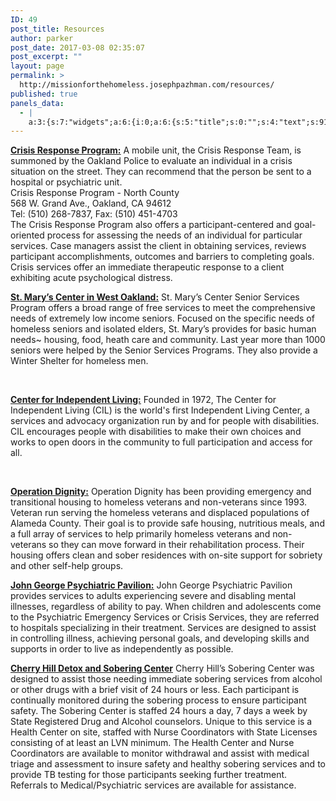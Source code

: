 ```yaml
---
ID: 49
post_title: Resources
author: parker
post_date: 2017-03-08 02:35:07
post_excerpt: ""
layout: page
permalink: >
  http://missionforthehomeless.josephpazhman.com/resources/
published: true
panels_data:
  - |
    a:3:{s:7:"widgets";a:6:{i:0;a:6:{s:5:"title";s:0:"";s:4:"text";s:915:"<p><span style="text-decoration: underline;"><strong><a href="http://www.acbhcs.org/Contact%20Us/contacts.htm">Crisis Response Program:</a></strong></span> A mobile unit, the Crisis Response Team, is summoned by the Oakland Police to evaluate an individual in a crisis situation on the street. They can recommend that the person be sent to a hospital or psychiatric unit.<br /> Crisis Response Program - North County<br /> 568 W. Grand Ave., Oakland, CA 94612<br /> Tel: (510) 268-7837, Fax: (510) 451-4703<br /> The Crisis Response Program also offers a participant-centered and goal-oriented process for assessing the needs of an individual for particular services. Case managers assist the client in obtaining services, reviews participant accomplishments, outcomes and barriers to completing goals. Crisis services offer an immediate therapeutic response to a client exhibiting acute psychological distress.</p>";s:20:"text_selected_editor";s:7:"tinymce";s:5:"autop";b:1;s:12:"_sow_form_id";s:13:"58d37f2b2f11a";s:11:"panels_info";a:6:{s:5:"class";s:31:"SiteOrigin_Widget_Editor_Widget";s:4:"grid";i:0;s:4:"cell";i:0;s:2:"id";i:0;s:9:"widget_id";s:36:"a242d05d-1c73-444f-bc74-f3788e898ab9";s:5:"style";a:2:{s:27:"background_image_attachment";b:0;s:18:"background_display";s:4:"tile";}}}i:1;a:6:{s:5:"title";s:0:"";s:4:"text";s:597:"<p><a href="http://www.stmaryscenter.org/"><span style="text-decoration: underline;"><strong>St. Mary’s Center in West Oakland:</strong></span></a> St. Mary’s Center Senior Services Program offers a broad range of free services to meet the comprehensive needs of extremely low income seniors. Focused on the specific needs of homeless seniors and isolated elders, St. Mary’s provides for basic human needs~ housing, food, heath care and community. Last year more than 1000 seniors were helped by the Senior Services Programs. They also provide a Winter Shelter for homeless men.</p><p> </p>";s:20:"text_selected_editor";s:7:"tinymce";s:5:"autop";b:1;s:12:"_sow_form_id";s:13:"58d37ee3bc637";s:11:"panels_info";a:6:{s:5:"class";s:31:"SiteOrigin_Widget_Editor_Widget";s:4:"grid";i:0;s:4:"cell";i:0;s:2:"id";i:1;s:9:"widget_id";s:36:"a242d05d-1c73-444f-bc74-f3788e898ab9";s:5:"style";a:2:{s:27:"background_image_attachment";b:0;s:18:"background_display";s:4:"tile";}}}i:2;a:6:{s:5:"title";s:0:"";s:4:"text";s:481:"<p><a href="http://www.thecil.org/"><span style="text-decoration: underline;"><strong>Center for Independent Living:</strong></span></a> Founded in 1972, The Center for Independent Living (CIL) is the world's first Independent Living Center, a services and advocacy organization run by and for people with disabilities. CIL encourages people with disabilities to make their own choices and works to open doors in the community to full participation and access for all.</p><p> </p>";s:20:"text_selected_editor";s:7:"tinymce";s:5:"autop";b:1;s:12:"_sow_form_id";s:13:"58d37ee2c7d05";s:11:"panels_info";a:6:{s:5:"class";s:31:"SiteOrigin_Widget_Editor_Widget";s:4:"grid";i:0;s:4:"cell";i:0;s:2:"id";i:2;s:9:"widget_id";s:36:"a242d05d-1c73-444f-bc74-f3788e898ab9";s:5:"style";a:2:{s:27:"background_image_attachment";b:0;s:18:"background_display";s:4:"tile";}}}i:3;a:6:{s:5:"title";s:0:"";s:4:"text";s:650:"<p><a href="http://operationdignity.org/"><span style="text-decoration: underline;"><strong>Operation Dignity:</strong></span></a> Operation Dignity has been providing emergency and transitional housing to homeless veterans and non-veterans since 1993. Veteran run serving the homeless veterans and displaced populations of Alameda County. Their goal is to provide safe housing, nutritious meals, and a full array of services to help primarily homeless veterans and non-veterans so they can move forward in their rehabilitation process. Their housing offers clean and sober residences with on-site support for sobriety and other self-help groups.</p>";s:20:"text_selected_editor";s:7:"tinymce";s:5:"autop";b:1;s:12:"_sow_form_id";s:13:"58d37f1fe4cf3";s:11:"panels_info";a:6:{s:5:"class";s:31:"SiteOrigin_Widget_Editor_Widget";s:4:"grid";i:0;s:4:"cell";i:0;s:2:"id";i:3;s:9:"widget_id";s:36:"a242d05d-1c73-444f-bc74-f3788e898ab9";s:5:"style";a:2:{s:27:"background_image_attachment";b:0;s:18:"background_display";s:4:"tile";}}}i:4;a:6:{s:5:"title";s:0:"";s:4:"text";s:623:"<p><a href="http://www.acmedctr.org/johngeorge.cfm"><span style="text-decoration: underline;"><strong>John George Psychiatric Pavilion:</strong></span></a> John George Psychiatric Pavilion provides services to adults experiencing severe and disabling mental illnesses, regardless of ability to pay. When children and adolescents come to the Psychiatric Emergency Services or Crisis Services, they are referred to hospitals specializing in their treatment. Services are designed to assist in controlling illness, achieving personal goals, and developing skills and supports in order to live as independently as possible.</p>";s:20:"text_selected_editor";s:7:"tinymce";s:5:"autop";b:1;s:12:"_sow_form_id";s:13:"58d37f1f860ed";s:11:"panels_info";a:6:{s:5:"class";s:31:"SiteOrigin_Widget_Editor_Widget";s:4:"grid";i:0;s:4:"cell";i:0;s:2:"id";i:4;s:9:"widget_id";s:36:"a242d05d-1c73-444f-bc74-f3788e898ab9";s:5:"style";a:2:{s:27:"background_image_attachment";b:0;s:18:"background_display";s:4:"tile";}}}i:5;a:6:{s:5:"title";s:0:"";s:4:"text";s:1031:"<p><a href="http://horizonservices.org/cherry-hill-detoxification-program-services/"><span style="text-decoration: underline;"><strong>Cherry Hill Detox and Sobering Center</strong></span></a> Cherry Hill’s Sobering Center was designed to assist those needing immediate sobering services from alcohol or other drugs with a brief visit of 24 hours or less. Each participant is continually monitored during the sobering process to ensure participant safety. The Sobering Center is staffed 24 hours a day, 7 days a week by State Registered Drug and Alcohol counselors. Unique to this service is a Health Center on site, staffed with Nurse Coordinators with State Licenses consisting of at least an LVN minimum. The Health Center and Nurse Coordinators are available to monitor withdrawal and assist with medical triage and assessment to insure safety and healthy sobering services and to provide TB testing for those participants seeking further treatment. Referrals to Medical/Psychiatric services are available for assistance.</p>";s:20:"text_selected_editor";s:4:"tmce";s:5:"autop";b:1;s:12:"_sow_form_id";s:13:"58d37f1f594d3";s:11:"panels_info";a:6:{s:5:"class";s:31:"SiteOrigin_Widget_Editor_Widget";s:4:"grid";i:0;s:4:"cell";i:0;s:2:"id";i:5;s:9:"widget_id";s:36:"a242d05d-1c73-444f-bc74-f3788e898ab9";s:5:"style";a:2:{s:27:"background_image_attachment";b:0;s:18:"background_display";s:4:"tile";}}}}s:5:"grids";a:1:{i:0;a:2:{s:5:"cells";i:1;s:5:"style";a:0:{}}}s:10:"grid_cells";a:1:{i:0;a:2:{s:4:"grid";i:0;s:6:"weight";i:1;}}}
---
```

<p><span style="text-decoration: underline;"><strong><a href="http://www.acbhcs.org/Contact%20Us/contacts.htm">Crisis Response Program:</a></strong></span> A mobile unit, the Crisis Response Team, is summoned by the Oakland Police to evaluate an individual in a crisis situation on the street. They can recommend that the person be sent to a hospital or psychiatric unit.<br>
Crisis Response Program - North County<br>
568 W. Grand Ave., Oakland, CA 94612<br>
Tel: (510) 268-7837, Fax: (510) 451-4703<br>
The Crisis Response Program also offers a participant-centered and goal-oriented process for assessing the needs of an individual for particular services. Case managers assist the client in obtaining services, reviews participant accomplishments, outcomes and barriers to completing goals. Crisis services offer an immediate therapeutic response to a client exhibiting acute psychological distress.</p>
<p><a href="http://www.stmaryscenter.org/"><span style="text-decoration: underline;"><strong>St. Mary’s Center in West Oakland:</strong></span></a> St. Mary’s Center Senior Services Program offers a broad range of free services to meet the comprehensive needs of extremely low income seniors. Focused on the specific needs of homeless seniors and isolated elders, St. Mary’s provides for basic human needs~ housing, food, heath care and community. Last year more than 1000 seniors were helped by the Senior Services Programs. They also provide a Winter Shelter for homeless men.</p>
<p>&nbsp;</p>
<p><a href="http://www.thecil.org/"><span style="text-decoration: underline;"><strong>Center for Independent Living:</strong></span></a> Founded in 1972, The Center for Independent Living (CIL) is the world's first Independent Living Center, a services and advocacy organization run by and for people with disabilities. CIL encourages people with disabilities to make their own choices and works to open doors in the community to full participation and access for all.</p>
<p>&nbsp;</p>
<p><a href="http://operationdignity.org/"><span style="text-decoration: underline;"><strong>Operation Dignity:</strong></span></a> Operation Dignity has been providing emergency and transitional housing to homeless veterans and non-veterans since 1993. Veteran run serving the homeless veterans and displaced populations of Alameda County. Their goal is to provide safe housing, nutritious meals, and a full array of services to help primarily homeless veterans and non-veterans so they can move forward in their rehabilitation process. Their housing offers clean and sober residences with on-site support for sobriety and other self-help groups.</p>
<p><a href="http://www.acmedctr.org/johngeorge.cfm"><span style="text-decoration: underline;"><strong>John George Psychiatric Pavilion:</strong></span></a> John George Psychiatric Pavilion provides services to adults experiencing severe and disabling mental illnesses, regardless of ability to pay. When children and adolescents come to the Psychiatric Emergency Services or Crisis Services, they are referred to hospitals specializing in their treatment. Services are designed to assist in controlling illness, achieving personal goals, and developing skills and supports in order to live as independently as possible.</p>
<p><a href="http://horizonservices.org/cherry-hill-detoxification-program-services/"><span style="text-decoration: underline;"><strong>Cherry Hill Detox and Sobering Center</strong></span></a> Cherry Hill’s Sobering Center was designed to assist those needing immediate sobering services from alcohol or other drugs with a brief visit of 24 hours or less. Each participant is continually monitored during the sobering process to ensure participant safety. The Sobering Center is staffed 24 hours a day, 7 days a week by State Registered Drug and Alcohol counselors. Unique to this service is a Health Center on site, staffed with Nurse Coordinators with State Licenses consisting of at least an LVN minimum. The Health Center and Nurse Coordinators are available to monitor withdrawal and assist with medical triage and assessment to insure safety and healthy sobering services and to provide TB testing for those participants seeking further treatment. Referrals to Medical/Psychiatric services are available for assistance.</p>